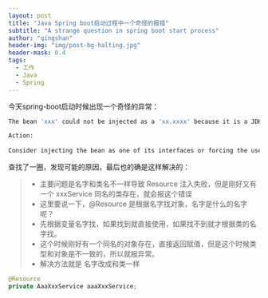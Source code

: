 ```yaml
---
layout: post
title: "Java Spring boot启动过程中一个奇怪的报错"
subtitle: "A strange question in spring boot start process"
author: "qingshan"
header-img: "img/post-bg-halting.jpg"
header-mask: 0.4
tags:
  - 工作
  - Java
  - Spring
---
```


今天spring-boot启动时候出现一个奇怪的异常：
```sh
The bean 'xxx' could not be injected as a 'xx.xxxx' because it is a JDK dynamic proxy that implements:

Action:  
  
Consider injecting the bean as one of its interfaces or forcing the use of CGLib-based proxies by setting proxyTargetClass=true on @EnableAsync and/or @EnableCaching.
```

查找了一圈，发现可能的原因，最后也的确是这样解决的：
>* 主要问题是名字和类名不一样导致 Resource 注入失败，但是刚好又有一个 xxxService 同名的类存在，就会报这个错误
>* 这里要说一下，@Resource 是根据名字找对象，名字是什么的名字呢？
>* 先根据变量名字找，如果找到就直接使用，如果找不到就才根据类的名字找。
>* 这个时候刚好有一个同名的对象存在，直接返回赋值，但是这个时候类型和对象是不一致的，所以就报异常。
>* 解决方法就是 名字改成和类一样

```java
@Resource
private AaaXxxService aaaXxxService;
```